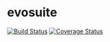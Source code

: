 # evosuite

[![Build Status](https://app.travis-ci.com/revanthpalreddy/evosuite.svg?branch=main)](https://app.travis-ci.com/revanthpalreddy/evosuite) 
[![Coverage Status](https://coveralls.io/repos/github/revanthpalreddy/evosuite/badge.svg?branch=main)](https://coveralls.io/github/revanthpalreddy/evosuite?branch=main)
